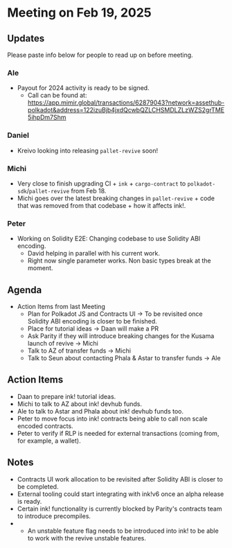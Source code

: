 # Meeting on Feb 19, 2025

## Updates

Please paste info below for people to read up on before meeting.

### Ale
- Payout for 2024 activity is ready to be signed.
  - Call can be found at: https://app.mimir.global/transactions/62879043?network=assethub-polkadot&address=122izuBjb4jxdQcwbQZLCHSMDLZLzWZS2grTME5ihpDm7Shm

### Daniel
- Kreivo looking into releasing `pallet-revive` soon!

### Michi
- Very close to finish upgrading CI + `ink` + `cargo-contract` to `polkadot-sdk`/`pallet-revive` from Feb 18.
- Michi goes over the latest breaking changes in `pallet-revive` + code that was removed from that codebase + how it affects ink!.

### Peter
- Working on Solidity E2E: Changing codebase to use Solidity ABI encoding.
  - David helping in parallel with his current work.
  - Right now single parameter works. Non basic types break at the moment.

## Agenda
- Action Items from last Meeting
  - Plan for Polkadot JS and Contracts UI -> To be revisited once Solidity ABI encoding is closer to be finished.
  - Place for tutorial ideas -> Daan will make a PR
  - Ask Parity if they will introduce breaking changes for the Kusama launch of revive -> Michi
  - Talk to AZ of transfer funds -> Michi
  - Talk to Seun about contacting Phala & Astar to transfer funds -> Ale

## Action Items

- Daan to prepare ink! tutorial ideas.
- Michi to talk to AZ about ink! devhub funds.
- Ale to talk to Astar and Phala about ink! devhub funds too.
- Peter to move focus into ink! contracts being able to call non scale encoded contracts.
- Peter to verify if RLP is needed for external transactions (coming from, for example, a wallet).

## Notes

- Contracts UI work allocation to be revisited after Solidity ABI is closer to be completed.
- External tooling could start integrating with ink!v6 once an alpha release is ready.
- Certain ink! functionality is currently blocked by Parity's contracts team to introduce precompiles.
- - An unstable feature flag needs to be introduced into ink! to be able to work with the revive unstable features.
